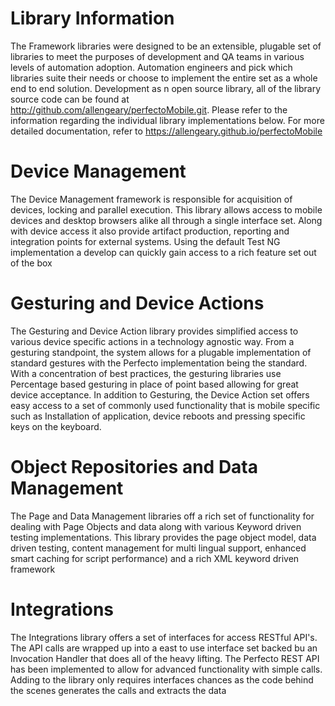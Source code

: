 # Library Information
The Framework libraries were designed to be an extensible, plugable set of libraries to meet the purposes of development and QA teams in various levels of automation adoption. Automation engineers and pick which libraries suite their needs or choose to implement the entire set as a whole end to end solution. Development as n open source library, all of the library source code can be found at http://github.com/allengeary/perfectoMobile.git. Please refer to the information regarding the individual library implementations below.  For more detailed documentation, refer to https://allengeary.github.io/perfectoMobile

# Device Management
The Device Management framework is responsible for acquisition of devices, locking and parallel execution. This library allows access to mobile devices and desktop browsers alike all through a single interface set. Along with device access it also provide artifact production, reporting and integration points for external systems. Using the default Test NG implementation a develop can quickly gain access to a rich feature set out of the box

# Gesturing and Device Actions
The Gesturing and Device Action library provides simplified access to various device specific actions in a technology agnostic way. From a gesturing standpoint, the system allows for a plugable implementation of standard gestures with the Perfecto implementation being the standard. With a concentration of best practices, the gesturing libraries use Percentage based gesturing in place of point based allowing for great device acceptance.
In addition to Gesturing, the Device Action set offers easy access to a set of commonly used functionality that is mobile specific such as Installation of application, device reboots and pressing specific keys on the keyboard. 

# Object Repositories and Data Management
The Page and Data Management libraries off a rich set of functionality for dealing with Page Objects and data along with various Keyword driven testing implementations. This library provides the page object model, data driven testing, content management for multi lingual support, enhanced smart caching for script performance) and a rich XML keyword driven framework

# Integrations
The Integrations library offers a set of interfaces for access RESTful API's. The API calls are wrapped up into a east to use interface set backed bu an Invocation Handler that does all of the heavy lifting. The Perfecto REST API has been implemented to allow for advanced functionality with simple calls. Adding to the library only requires interfaces chances as the code behind the scenes generates the calls and extracts the data



